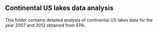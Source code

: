 ## Continental US lakes data analysis

This folder contains detailed analysis of continental US lakes data for the year 2007 and 2012 obtained from EPA.
